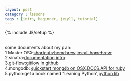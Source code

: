 ```yaml
---
layout: post
category : lessons
tags : [intro, beginner, jekyll, tutorial]
---
```

{% include JB/setup %}

<br>
some documents about my plan:
<br>
1.Master OSX:<a href="http://support.apple.com/kb/HT1343">shortcuts</a>;<a href="http://mxcl.github.com/homebrew/">homebrew</a>,<a href="http://www.bigfastblog.com/homebrew-intro-to-the-mac-os-x-package-installer">install homebrew</a>;
<br>
2.sinatra:<a href="http://www.sinatrarb.com/documentation">documentation</a>,<a href="http://www.sinatrarb.com/intro-zh.html">intro</a>
<br>
3.git-flow:<a href="https://github.com/nvie/gitflow">gitflow in github</a>
<br>
4.mongodb: <a href="http://www.mongodb.org/display/DOCS/Quickstart+OS+X">quickstart mongdb on OSX</a>,<a href="http://www.mongodb.org/display/DOCS/Home">DOCS</a>,<a href="http://api.mongodb.org/ruby/current/">API for ruby</a>
<br>
5.python:get a book named "Leaning Python",<a href ="http://docs.python.org/library/">python lib</a>

